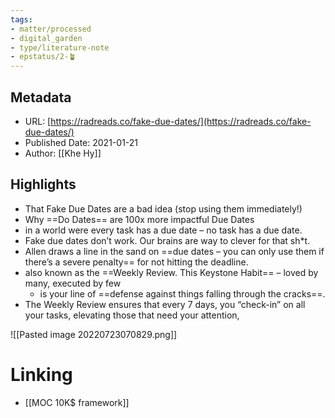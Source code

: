 ```yaml
---
tags: 
- matter/processed
- digital_garden
- type/literature-note
- epstatus/2-🪴
---
```

## Metadata
* URL: [https://radreads.co/fake-due-dates/](https://radreads.co/fake-due-dates/)
* Published Date: 2021-01-21
* Author: [[Khe Hy]]

## Highlights
* That Fake Due Dates are a bad idea (stop using them immediately!)
* Why ==Do Dates== are 100x more impactful Due Dates
* in a world were every task has a due date – no task has a due date.
* Fake due dates don’t work. Our brains are way to clever for that sh*t.
* Allen draws a line in the sand on ==due dates – you can only use them if there’s a severe penalty== for not hitting the deadline.
* also known as the ==Weekly Review. This Keystone Habit== – loved by many, executed by few
	* is your line of ==defense against things falling through the cracks==.
* The Weekly Review ensures that every 7 days, you “check-in” on all your tasks, elevating those that need your attention,

![[Pasted image 20220723070829.png]]



# Linking
+ [[MOC 10K$ framework]]
